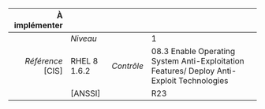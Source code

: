 
|           À implémenter    |    |    |    |
|----------------:|:---|---:|:---|
|                 |*Niveau*|| 1 |
|*Référence* [CIS]| RHEL 8 1.6.2 |*Contrôle*| 08.3 Enable Operating System Anti-Exploitation Features/ Deploy Anti-Exploit Technologies |
|                 |[ANSSI] || R23 |

